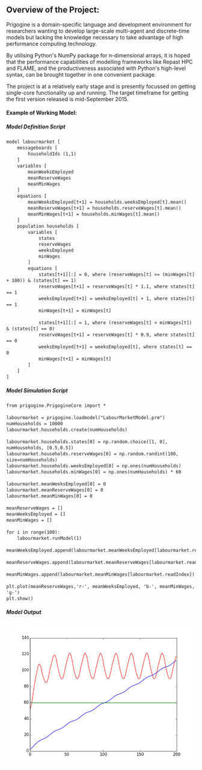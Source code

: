## Overview of the Project:

Prigogine is a domain-specific language and development environment for researchers wanting to develop large-scale multi-agent and discrete-time models but lacking the knowledge necessary to take advantage of high performance computing technology.

By utilising Python's NumPy package for n-dimensional arrays, it is hoped that the performance capabilities of modelling frameworks like Repast HPC and FLAME, and the productiveness associated with Python's high-level syntax, can be brought together in one convenient package.

The project is at a relatively early stage and is presently focussed on getting single-core functionality up and running. The target timeframe for getting the first version released is mid-September 2015.

#### Example of Working Model:

##### Model Definition Script

    model labourmarket [
        messageboards [
            householdIds (1,1)
        ]
        variables [
            meanWeeksEmployed
            meanReserveWages
            meanMinWages
        ]
        equations [
            meanWeeksEmployed[t+1] = households.weeksEmployed[t].mean()
            meanReserveWages[t+1] = households.reserveWages[t].mean()
            meanMinWages[t+1] = households.minWages[t].mean()
        ]
        population households [
            variables [
                states
                reserveWages
                weeksEmployed
                minWages
            ]
            equations [
                states[t+1][:] = 0, where (reserveWages[t] >= (minWages[t] + 100)) & (states[t] == 1)
                reserveWages[t+1] = reserveWages[t] * 1.1, where states[t] == 1
                weeksEmployed[t+1] = weeksEmployed[t] + 1, where states[t] == 1
                minWages[t+1] = minWages[t]

                states[t+1][:] = 1, where (reserveWages[t] < minWages[t]) & (states[t] == 0)
                reserveWages[t+1] = reserveWages[t] * 0.9, where states[t] == 0
                weeksEmployed[t+1] = weeksEmployed[t], where states[t] == 0
                minWages[t+1] = minWages[t]
            ]
        ]
    ]

##### Model Simulation Script

    from prigogine.PrigogineCore import *

    labourmarket = prigogine.loadmodel("LabourMarketModel.prm")
    numHouseholds = 10000
    labourmarket.households.create(numHouseholds)

    labourmarket.households.states[0] = np.random.choice([1, 0], numHouseholds, [0.5,0.5])
    labourmarket.households.reserveWages[0] = np.random.randint(100, size=numHouseholds)
    labourmarket.households.weeksEmployed[0] = np.ones(numHouseholds)
    labourmarket.households.minWages[0] = np.ones(numHouseholds) * 60

    labourmarket.meanWeeksEmployed[0] = 0
    labourmarket.meanReserveWages[0] = 0
    labourmarket.meanMinWages[0] = 0

    meanReserveWages = []
    meanWeeksEmployed = []
    meanMinWages = []

    for i in range(100):
        labourmarket.runModel(1)
        meanWeeksEmployed.append(labourmarket.meanWeeksEmployed[labourmarket.readIndex])
        meanReserveWages.append(labourmarket.meanReserveWages[labourmarket.readIndex])
        meanMinWages.append(labourmarket.meanMinWages[labourmarket.readIndex])

    plt.plot(meanReserveWages,'r-', meanWeeksEmployed, 'b-', meanMinWages, 'g-')
    plt.show()

##### Model Output

![Model Output](https://raw.githubusercontent.com/dblairchappell/Prigogine/master/prigogine/models/labourmarket/figure_1.png)

